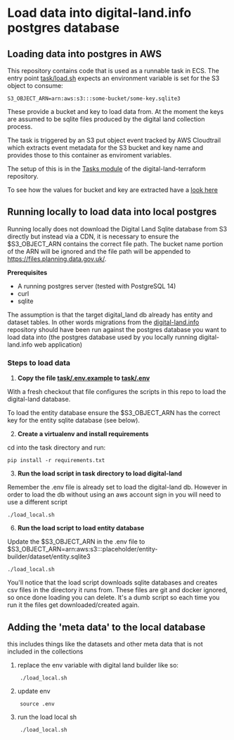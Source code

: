 # Load data into digital-land.info postgres database

## Loading data into postgres in AWS

This repository contains code that is used as a runnable task in ECS. The
entry point [task/load.sh](task/load.sh) expects an environment variable
is set for the S3 object to consume:

    S3_OBJECT_ARN=arn:aws:s3:::some-bucket/some-key.sqlite3

These provide a bucket and key to load data from. At the moment the keys are assumed to be sqlite files produced by
the digital land collection process.

The task is triggered by an S3 put object event tracked by AWS Cloudtrail which extracts event metadata for the S3
bucket and key name and provides those to this container as enviroment variables.

The setup of this is in the [Tasks module](https://github.com/digital-land/digital-land-infrastructure/tree/main/terraform/modules/tasks)
of the digital-land-terraform repository.

To see how the values for bucket and key are extracted have a [look here](https://github.com/digital-land/digital-land-infrastructure/blob/main/terraform/modules/tasks/main.tf#L136:L155)

## Running locally to load data into local postgres

Running locally does not download the Digital Land Sqlite database from S3 directly but instead via a CDN, it is 
necessary to ensure the $S3_OBJECT_ARN contains the correct file path. The bucket name portion of the ARN will
be ignored and the file path will be appended to https://files.planning.data.gov.uk/.

**Prerequisites**

   - A running postgres server (tested with PostgreSQL 14)
   - curl
   - sqlite

The assumption is that the target digital_land db already has entity and dataset tables. In other words migrations
from the [digital-land.info](https://github.com/digital-land/digital-land.info) repository should have been run against
the postgres database you want to load data into (the postgres database used by you locally running digital-land.info web
application)

### Steps to load data

1. **Copy the file [task/.env.example](task/.env.example) to [task/.env](task/.env)**

With a fresh checkout that file configures the scripts in this repo to load the digital-land database.

To load the entity database ensure the $S3_OBJECT_ARN has the correct key for the entity sqlite database (see below).


2. **Create a virtualenv and install requirements**

cd into the task directory and run:

    pip install -r requirements.txt

3. **Run the load script in task directory to load digital-land**

Remember the .env file is already set to load the digital-land db. However in order to load the db without using an aws account sign in you will need to use a different script

    ./load_local.sh

6. **Run the load script to load entity database**

Update the $S3_OBJECT_ARN in the .env file to $S3_OBJECT_ARN=arn:aws:s3:::placeholder/entity-builder/dataset/entity.sqlite3

    ./load_local.sh

You'll notice that the load script downloads sqlite databases and creates csv files in the directory it runs from. These
files are git and docker ignored, so once done loading you can delete. It's a dumb script so each time you run it
the files get downloaded/created again.

## Adding the 'meta data' to the local database
this includes things like the datasets and other meta data that is not included in the collections

1. replace the env variable with digital land builder like so:
```
    ./load_local.sh
```
2. update env
```
    source .env
```
3. run the load local sh
```
    ./load_local.sh
```
